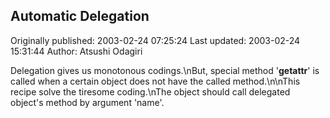 ## Automatic Delegation

Originally published: 2003-02-24 07:25:24
Last updated: 2003-02-24 15:31:44
Author: Atsushi Odagiri

Delegation gives us monotonous codings.\nBut, special method '__getattr__' is called when a certain object does  not have the called method.\n\nThis recipe solve the tiresome coding.\nThe object should call delegated object's method by argument 'name'.